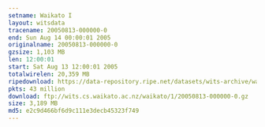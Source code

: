 ```yaml
---
setname: Waikato I
layout: witsdata
tracename: 20050813-000000-0
end: Sun Aug 14 00:00:01 2005
originalname: 20050813-000000-0
gzsize: 1,103 MB
len: 12:00:01
start: Sat Aug 13 12:00:01 2005
totalwirelen: 20,359 MB
ripedownload: https://data-repository.ripe.net/datasets/wits-archive/waikato/1/20050813-000000-0.gz
pkts: 43 million
download: ftp://wits.cs.waikato.ac.nz/waikato/1/20050813-000000-0.gz
size: 3,189 MB
md5: e2c9d466bf6d9c111e3decb45323f749
---
```

